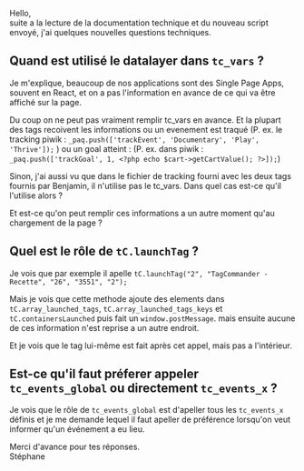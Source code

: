Hello, <br />
suite a la lecture de la documentation technique et du nouveau script envoyé, j'ai quelques nouvelles questions techniques.

## Quand est utilisé le datalayer dans `tc_vars` ?
Je m'explique, beaucoup de nos applications sont des Single Page Apps, souvent en React, et on a pas l'information en avance de ce qui va être affiché sur la page.

Du coup on ne peut pas vraiment remplir tc_vars en avance.
Et la plupart des tags recoivent les informations ou un evenement est traqué (P. ex. le tracking piwik : `_paq.push(['trackEvent', 'Documentary', 'Play', 'Thrive']);` ) ou un goal atteint : (P. ex. dans piwik : `_paq.push(['trackGoal', 1, <?php echo $cart->getCartValue(); ?>]);`)

Sinon, j'ai aussi vu que dans le fichier de tracking fourni avec les deux tags fournis par Benjamin, il n'utilise pas le tc_vars. Dans quel cas est-ce qu'il l'utilise alors ?

Et est-ce qu'on peut remplir ces informations a un autre moment qu'au chargement de la page ?

## Quel est le rôle de `tC.launchTag` ?

Je vois que par exemple il apelle `tC.launchTag("2", "TagCommander - Recette", "26", "3551", "2");`

Mais je vois que cette methode ajoute des elements dans  `tC.array_launched_tags`, `tC.array_launched_tags_keys` et `tC.containersLaunched` puis fait un `window.postMessage`. mais ensuite aucune de ces information n'est reprise a un autre endroit.

Et je vois que le tag lui-même est fait après cet appel, mais pas a l'intérieur.

## Est-ce qu'il faut préferer appeler `tc_events_global` ou directement `tc_events_x` ?

Je vois que le rôle de `tc_events_global` est d'apeller tous les `tc_events_x` définis et je me demande lequel il faut apeller de préférence lorsqu'on veut informer qu'un événement a eu lieu.


Merci d'avance pour tes réponses.<br />
Stéphane